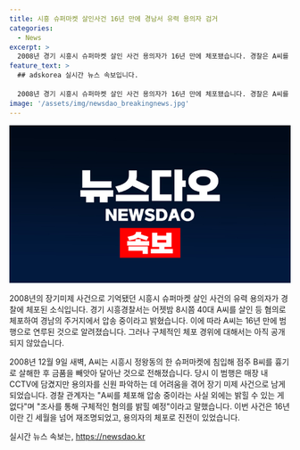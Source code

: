 ```yaml
---
title: 시흥 슈퍼마켓 살인사건 16년 만에 경남서 유력 용의자 검거
categories:
  - News
excerpt: >
  2008년 경기 시흥시 슈퍼마켓 살인 사건 용의자가 16년 만에 체포됐습니다. 경찰은 A씨를 경남에서 체포해 압송 중이며, 구체적인 경위는 조사 중이라고 밝혔습니다. 당시 CCTV에 범행이 고스란히 찍혀있었지만 용의자 파악에 어려움을 겪어 미제로 남았던 사건입니다. A씨는 살인과 금품 빼앗기 등 혐의를 받고 있으며, 경찰은 조사 결과에 따라 구체적인 혐의를 밝힐 예정이라고 전했습니다. (사진=)
feature_text: >
  ## adskorea 실시간 뉴스 속보입니다.

  2008년 경기 시흥시 슈퍼마켓 살인 사건 용의자가 16년 만에 체포됐습니다. 경찰은 A씨를 경남에서 체포해 압송 중이며, 구체적인 경위는 조사 중이라고 밝혔습니다. 당시 CCTV에 범행이 고스란히 찍혀있었지만 용의자 파악에 어려움을 겪어 미제로 남았던 사건입니다. A씨는 살인과 금품 빼앗기 등 혐의를 받고 있으며, 경찰은 조사 결과에 따라 구체적인 혐의를 밝힐 예정이라고 전했습니다. (사진=)
image: '/assets/img/newsdao_breakingnews.jpg'
---
```


<p><img src="/assets/img/newsdao_breakingnews.jpg" alt="adskorea 속보" /></p>

<p>2008년의 장기미제 사건으로 기억됐던 시흥시 슈퍼마켓 살인 사건의 유력 용의자가 경찰에 체포된 소식입니다. 경기 시흥경찰서는 어젯밤 8시쯤 40대 A씨를 살인 등 혐의로 체포하여 경남의 주거지에서 압송 중이라고 밝혔습니다. 이에 따라 A씨는 16년 만에 범행으로 연루된 것으로 알려졌습니다. 그러나 구체적인 체포 경위에 대해서는 아직 공개되지 않았습니다.</p>

<p>2008년 12월 9일 새벽, A씨는 시흥시 정왕동의 한 슈퍼마켓에 침입해 점주 B씨를 흉기로 살해한 후 금품을 빼앗아 달아난 것으로 전해졌습니다. 당시 이 범행은 매장 내 CCTV에 담겼지만 용의자를 신원 파악하는 데 어려움을 겪어 장기 미제 사건으로 남게 되었습니다. 경찰 관계자는 "A씨를 체포해 압송 중이라는 사실 외에는 밝힐 수 있는 게 없다"며 "조사를 통해 구체적인 혐의를 밝힐 예정"이라고 말했습니다. 이번 사건은 16년이란 긴 세월을 넘어 재조명되었고, 용의자의 체포로 진전이 있었습니다.</p>
실시간 뉴스 속보는, <a href="https://newsdao.kr" rel="dofollow">https://newsdao.kr</a>


